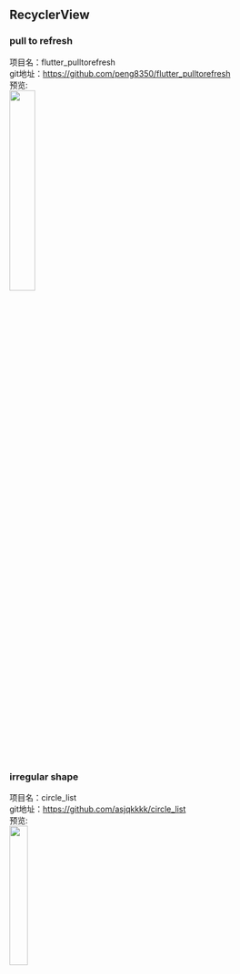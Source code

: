 ## RecyclerView <br>

### pull to refresh

项目名：flutter_pulltorefresh<br>
git地址：https://github.com/peng8350/flutter_pulltorefresh<br>
预览:<br>
<img src="https://github.com/peng8350/flutter_pulltorefresh/raw/master/arts/example1.gif" width="30%"> <br>


### irregular shape


项目名：circle_list<br>
git地址：https://github.com/asjqkkkk/circle_list<br>
预览:<br>
<img src="https://camo.githubusercontent.com/78fa4d77a4339381e51a4e5838f1e3fc5fdee38e/68747470733a2f2f626c6f672d7069632d313235363639363032392e636f732e61702d6775616e677a686f752e6d7971636c6f75642e636f6d2f636972636c5f6c6973742f636972636c652e676966" width="25%"> <br>
